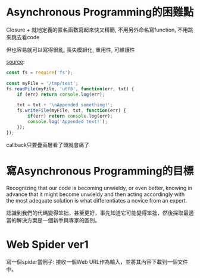 # Asynchronous Programming的困難點

Closure + 就地定義的匿名函數寫起來快又精簡, 不用另外命名寫function, 不用跳來跳去看code

但也容易就可以寫得很亂, 喪失模組化, 重用性,  可維護性

[source](http://stackabuse.com/avoiding-callback-hell-in-node-js/):

``` js
const fs = require('fs');

const myFile = '/tmp/test';  
fs.readFile(myFile, 'utf8', function(err, txt) {  
    if (err) return console.log(err);

    txt = txt + '\nAppended something!';
    fs.writeFile(myFile, txt, function(err) {
        if(err) return console.log(err);
        console.log('Appended text!');
    });
});
```

callback只要疊兩層看了頭就會痛了

# 寫Asynchronous Programming的目標

  Recognizing that our code is becoming unwieldy, or even better, knowing in advance that it might become unwieldy and then acting accordingly with the most adequate solution is what differentiates a novice from an expert. 

認識到我們的代碼變得笨拙，甚至更好，事先知道它可能變得笨拙，然後採取最適當的解決方案是一個新手與專家的區別。

# Web Spider ver1

寫一個spider當例子: 接收一個Web URL作為輸入，並將其內容下載到一個文件中。